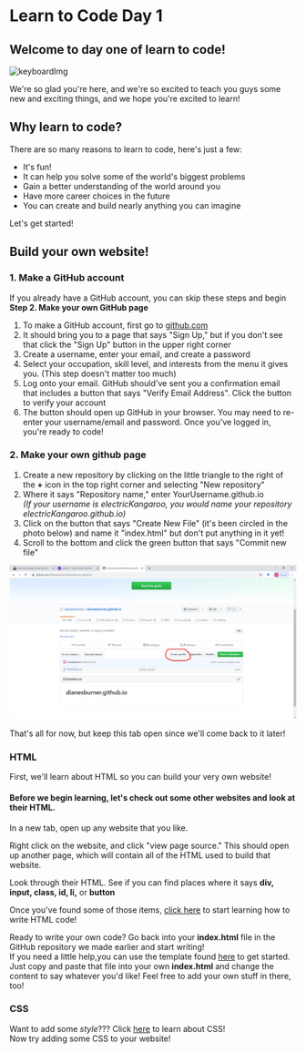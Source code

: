 <h1> Learn to Code Day 1</h1>
<h2>Welcome to day one of learn to code!</h2>

![keyboardImg](https://images.unsplash.com/photo-1585676623595-e60b97115f7e?ixlib=rb-1.2.1&ixid=eyJhcHBfaWQiOjEyMDd9&auto=format&fit=crop&w=1050&q=80)
<p> We're so glad you're here, and we're so excited to teach you guys some new and exciting things, and we hope you're excited to learn!</p>
<h2> Why learn to code? </h2>
There are so many reasons to learn to code, here's just a few: 
<ul>
  <li>It's fun!</li>
  <li>It can help you solve some of the world's biggest problems</li>
  <li>Gain a better understanding of the world around you</li>
  <li>Have more career choices in the future</li>
  <li>You can create and build nearly anything you can imagine</li>
</ul>
Let's get started! 
<h2>Build your own website!</h2>

<h3> 1. Make a GitHub account</h3>

<p>If you already have a GitHub account, you can skip these steps and begin <b> Step 2. Make your own GitHub page</b></p>

<ol>
  <li>To make a GitHub account, first go to <a href="https://github.com/" target="_blank" >github.com</a></li>
  <li>It should bring you to a page that says "Sign Up," but if you don't see that click the "Sign Up" button in the upper right corner</li>
  <li>Create a username, enter your email, and create a password</li>
  <li>Select your occupation, skill level, and interests from the menu it gives you. (This step doesn't matter too much) </li>
  <li>Log onto your email. GitHub should've sent you a confirmation email that includes a button that says "Verify Email Address". Click the button to verify your account</li>
  <li>The button should open up GitHub in your browser. You may need to re-enter your username/email and password. Once you've logged in, you're ready to code!</li>  
</ol>
  
<h3> 2. Make your own github page</h3>
<ol>
  <li> Create a new repository by clicking on the little triangle to the right of the <b>+</b> icon in the top right corner and selecting "New repository"</li>
  <li> Where it says "Repository name," enter YourUsername.github.io <br> <i>(If your username is electricKangaroo, you would name your repository electricKangaroo.github.io) </i><br></li>
  <li>Click on the button that says "Create New File" (it's been circled in the photo below) and name it "index.html" but don't put anything in it yet!</li>
  <li>Scroll to the bottom and click the green button that says "Commit new file"</li>
  </ol>
  
  ![Where to make a new file](./images/githubStarter.png)
  
That's all for now, but keep this tab open since we'll come back to it later!

<h3>HTML</h3>
First, we'll learn about HTML so you can build your very own website!

#### Before we begin learning, let's check out some other websites and look at their HTML. 

In a new tab, open up any website that you like. 

Right click on the website, and click "view page source." This should open up another page, which will contain all of the HTML used to build that website. 

Look through their HTML. See if you can find places where it says **div, input, class, id, li,** or **button**

Once you've found some of those items, <a href="./introtohtml/index.html" target="_blank" >click here</a> to start learning how to write HTML code! 

Ready to write your own code? Go back into your <b>index.html</b> file in the GitHub repository we made earlier and start writing! <br>
If you need a little help,you can use the template found <a href="./template.html" target="_blank">here</a> to get started. Just copy and paste that file into your own <b>index.html</b> and change the content to say whatever you'd like! Feel free to add your own stuff in there, too!

<h3>CSS</h3>
Want to add some <i>style</i>??? Click <a href="./introtocss/index.html" target="_blank" >here</a> to learn about CSS!<br>
Now try adding some CSS to your website!


